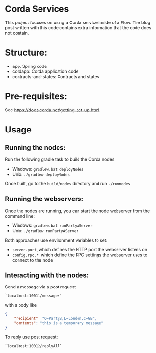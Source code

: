 # Corda Services

This project focuses on using a Corda service inside of a Flow. The blog post written with this code contains extra information that the code does not contain.

# Structure:

* app: Spring code
* cordapp: Corda application code
* contracts-and-states: Contracts and states

# Pre-requisites:

See https://docs.corda.net/getting-set-up.html.

# Usage

## Running the nodes:

Run the following gradle task to build the Corda nodes

* Windows: `gradlew.bat deployNodes`
* Unix: `./gradlew deployNodes`

Once built, go to the `build/nodes` directory and run `./runnodes` 

## Running the webservers:

Once the nodes are running, you can start the node webserver from the command line:

* Windows: `gradlew.bat runPartyAServer`
* Unix: `./gradlew runPartyAServer`

Both approaches use environment variables to set:

* `server.port`, which defines the HTTP port the webserver listens on
* `config.rpc.*`, which define the RPC settings the webserver uses to connect to the node

## Interacting with the nodes:

Send a message via a post request

    `localhost:10011/messages`

with a body like
```json
{
    "recipient": "O=PartyB,L=London,C=GB",
    "contents": "this is a temporary message"
}
```

To reply use post request:

    `localhost:10012/replyAll`